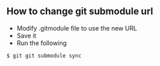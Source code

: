 ## How to change git submodule url

* Modify .gitmodule file to use the new URL
* Save it
* Run the following

```
$ git git submodule sync
```
